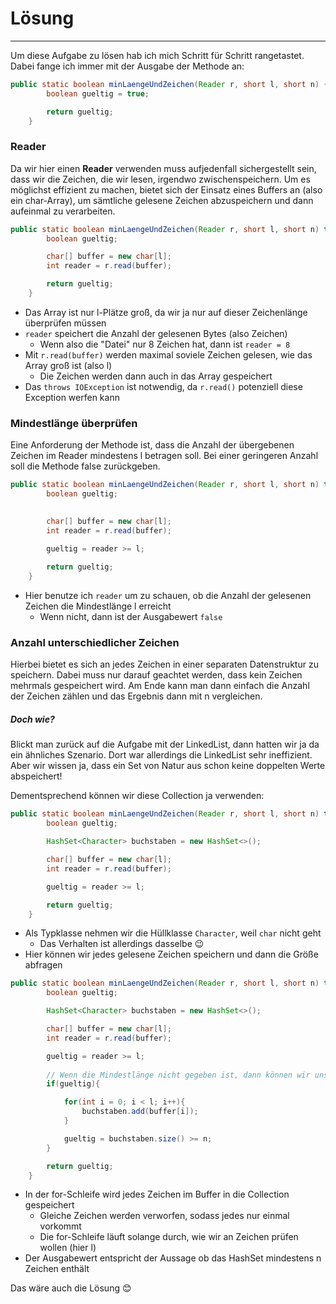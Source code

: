 # Lösung
***

Um diese Aufgabe zu lösen hab ich mich Schritt für Schritt rangetastet. Dabei fange ich immer mit der Ausgabe der Methode
an:
````java
public static boolean minLaengeUndZeichen(Reader r, short l, short n) {
        boolean gueltig = true;

        return gueltig;
    }
````

### Reader

Da wir hier einen **Reader** verwenden muss aufjedenfall sichergestellt sein, dass wir die Zeichen, die wir lesen, 
irgendwo zwischenspeichern. Um es möglichst effizient zu machen, bietet sich der Einsatz eines Buffers an (also ein
char-Array), um sämtliche gelesene Zeichen abzuspeichern und dann aufeinmal zu verarbeiten.

````java
public static boolean minLaengeUndZeichen(Reader r, short l, short n) throws IOException {
        boolean gueltig;

        char[] buffer = new char[l];
        int reader = r.read(buffer);

        return gueltig;
    }
````
* Das Array ist nur l-Plätze groß, da wir ja nur auf dieser Zeichenlänge überprüfen müssen
* `reader` speichert die Anzahl der gelesenen Bytes (also Zeichen)
  * Wenn also die "Datei" nur 8 Zeichen hat, dann ist `reader = 8`
* Mit `r.read(buffer)` werden maximal soviele Zeichen gelesen, wie das Array groß ist (also l)
  * Die Zeichen werden dann auch in das Array gespeichert
* Das `throws IOException` ist notwendig, da `r.read()` potenziell diese Exception werfen kann


### Mindestlänge überprüfen

Eine Anforderung der Methode ist, dass die Anzahl der übergebenen Zeichen im Reader mindestens l betragen soll. Bei 
einer geringeren Anzahl soll die Methode false zurückgeben.

````java
public static boolean minLaengeUndZeichen(Reader r, short l, short n) throws IOException {
        boolean gueltig;
        

        char[] buffer = new char[l];
        int reader = r.read(buffer);

        gueltig = reader >= l;
        
        return gueltig;
    }
````

* Hier benutze ich `reader` um zu schauen, ob die Anzahl der gelesenen Zeichen die Mindestlänge l erreicht
  * Wenn nicht, dann ist der Ausgabewert `false`

### Anzahl unterschiedlicher Zeichen

Hierbei bietet es sich an jedes Zeichen in einer separaten Datenstruktur zu speichern. Dabei muss nur darauf geachtet
werden, dass kein Zeichen mehrmals gespeichert wird. Am Ende kann man dann einfach die Anzahl der Zeichen zählen und 
das Ergebnis dann mit n vergleichen.

##### Doch wie?

Blickt man zurück auf die Aufgabe mit der LinkedList, dann hatten wir ja da ein ähnliches Szenario. Dort war allerdings
die LinkedList sehr ineffizient. Aber wir wissen ja, dass ein Set von Natur aus schon keine doppelten Werte abspeichert!

Dementsprechend können wir diese Collection ja verwenden:

````java
public static boolean minLaengeUndZeichen(Reader r, short l, short n) throws IOException {
        boolean gueltig;

        HashSet<Character> buchstaben = new HashSet<>();

        char[] buffer = new char[l];
        int reader = r.read(buffer);

        gueltig = reader >= l;

        return gueltig;
    }
````
* Als Typklasse nehmen wir die Hüllklasse `Character`, weil `char` nicht geht
  * Das Verhalten ist allerdings dasselbe 😉
* Hier können wir jedes gelesene Zeichen speichern und dann die Größe abfragen

````java
public static boolean minLaengeUndZeichen(Reader r, short l, short n) throws IOException {
        boolean gueltig;

        HashSet<Character> buchstaben = new HashSet<>();

        char[] buffer = new char[l];
        int reader = r.read(buffer);

        gueltig = reader >= l;
        
        // Wenn die Mindestlänge nicht gegeben ist, dann können wir uns das Überprüfen der Zeichen sparen ;)
        if(gueltig){

            for(int i = 0; i < l; i++){
                buchstaben.add(buffer[i]);
            }

            gueltig = buchstaben.size() >= n;
        }

        return gueltig;
    }
````
* In der for-Schleife wird jedes Zeichen im Buffer in die Collection gespeichert
  * Gleiche Zeichen werden verworfen, sodass jedes nur einmal vorkommt
  * Die for-Schleife läuft solange durch, wie wir an Zeichen prüfen wollen (hier l)
* Der Ausgabewert entspricht der Aussage ob das HashSet mindestens n Zeichen enthält

Das wäre auch die Lösung 😊